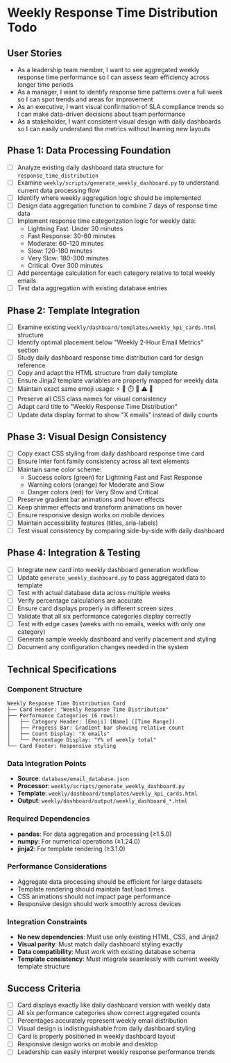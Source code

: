 # Weekly Response Time Distribution Todo

## User Stories
- As a leadership team member, I want to see aggregated weekly response time performance so I can assess team efficiency across longer time periods
- As a manager, I want to identify response time patterns over a full week so I can spot trends and areas for improvement
- As an executive, I want visual confirmation of SLA compliance trends so I can make data-driven decisions about team performance
- As a stakeholder, I want consistent visual design with daily dashboards so I can easily understand the metrics without learning new layouts

## Phase 1: Data Processing Foundation
- [ ] Analyze existing daily dashboard data structure for `response_time_distribution`
- [ ] Examine `weekly/scripts/generate_weekly_dashboard.py` to understand current data processing flow
- [ ] Identify where weekly aggregation logic should be implemented
- [ ] Design data aggregation function to combine 7 days of response time data
- [ ] Implement response time categorization logic for weekly data:
  - Lightning Fast: Under 30 minutes
  - Fast Response: 30-60 minutes
  - Moderate: 60-120 minutes
  - Slow: 120-180 minutes
  - Very Slow: 180-300 minutes
  - Critical: Over 300 minutes
- [ ] Add percentage calculation for each category relative to total weekly emails
- [ ] Test data aggregation with existing database entries

## Phase 2: Template Integration
- [ ] Examine existing `weekly/dashboard/templates/weekly_kpi_cards.html` structure
- [ ] Identify optimal placement below "Weekly 2-Hour Email Metrics" section
- [ ] Study daily dashboard response time distribution card for design reference
- [ ] Copy and adapt the HTML structure from daily template
- [ ] Ensure Jinja2 template variables are properly mapped for weekly data
- [ ] Maintain exact same emoji usage: ⚡ 🚀 ⏱️ 🐢 ⚠️ 🔴
- [ ] Preserve all CSS class names for visual consistency
- [ ] Adapt card title to "Weekly Response Time Distribution"
- [ ] Update data display format to show "X emails" instead of daily counts

## Phase 3: Visual Design Consistency
- [ ] Copy exact CSS styling from daily dashboard response time card
- [ ] Ensure Inter font family consistency across all text elements
- [ ] Maintain same color scheme:
  - Success colors (green) for Lightning Fast and Fast Response
  - Warning colors (orange) for Moderate and Slow
  - Danger colors (red) for Very Slow and Critical
- [ ] Preserve gradient bar animations and hover effects
- [ ] Keep shimmer effects and transform animations on hover
- [ ] Ensure responsive design works on mobile devices
- [ ] Maintain accessibility features (titles, aria-labels)
- [ ] Test visual consistency by comparing side-by-side with daily dashboard

## Phase 4: Integration & Testing
- [ ] Integrate new card into weekly dashboard generation workflow
- [ ] Update `generate_weekly_dashboard.py` to pass aggregated data to template
- [ ] Test with actual database data across multiple weeks
- [ ] Verify percentage calculations are accurate
- [ ] Ensure card displays properly in different screen sizes
- [ ] Validate that all six performance categories display correctly
- [ ] Test with edge cases (weeks with no emails, weeks with only one category)
- [ ] Generate sample weekly dashboard and verify placement and styling
- [ ] Document any configuration changes needed in the system

## Technical Specifications

### Component Structure
```
Weekly Response Time Distribution Card
├── Card Header: "Weekly Response Time Distribution"
├── Performance Categories (6 rows):
│   ├── Category Header: [Emoji] [Name] ([Time Range])
│   ├── Progress Bar: Gradient bar showing relative count
│   ├── Count Display: "X emails"
│   └── Percentage Display: "Y% of weekly total"
└── Card Footer: Responsive styling
```

### Data Integration Points
- **Source**: `database/email_database.json`
- **Processor**: `weekly/scripts/generate_weekly_dashboard.py`
- **Template**: `weekly/dashboard/templates/weekly_kpi_cards.html`
- **Output**: `weekly/dashboard/output/weekly_dashboard_*.html`

### Required Dependencies
- **pandas**: For data aggregation and processing (≥1.5.0)
- **numpy**: For numerical operations (≥1.24.0)
- **jinja2**: For template rendering (≥3.1.0)

### Performance Considerations
- Aggregate data processing should be efficient for large datasets
- Template rendering should maintain fast load times
- CSS animations should not impact page performance
- Responsive design should work smoothly across devices

### Integration Constraints
- **No new dependencies**: Must use only existing HTML, CSS, and Jinja2
- **Visual parity**: Must match daily dashboard styling exactly
- **Data compatibility**: Must work with existing database schema
- **Template consistency**: Must integrate seamlessly with current weekly template structure

## Success Criteria
- [ ] Card displays exactly like daily dashboard version with weekly data
- [ ] All six performance categories show correct aggregated counts
- [ ] Percentages accurately represent weekly email distribution
- [ ] Visual design is indistinguishable from daily dashboard styling
- [ ] Card is properly positioned in weekly dashboard layout
- [ ] Responsive design works on mobile and desktop
- [ ] Leadership can easily interpret weekly response performance trends